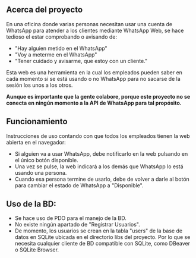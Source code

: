 ## Acerca del proyecto
En una oficina donde varias personas necesitan usar una cuenta de WhatsApp para atender a los clientes mediante WhatsApp Web, se hace tedioso el estar comprobando o avisando de:
- "Hay alguien metido en el WhatsApp"
- "Voy a meterme en el WhatsApp"
- "Tener cuidado y avisarme, que estoy con un cliente."

Esta web es una herramienta en la cual los empleados pueden saber en cada momento si se está usando o no WhatsApp para no sacarse de la sesión los unos a los otros.

**Aunque es importante que la gente colabore, porque este proyecto no se conecta en ningún momento a la API de WhatsApp para tal propósito.**


## Funcionamiento

Instrucciones de uso contando con que todos los empleados tienen la web abierta en el navegador:
- Si alguien va a usar WhatsApp, debe notificarlo en la web pulsando en el único botón disponible.
- Una vez se pulse, la web indicará a los demás que WhatsApp lo está usando una persona.
- Cuando esa persona termine de usarlo, debe de volver a darle al botón para cambiar el estado de WhatsApp a "Disponible".


## Uso de la BD:
- Se hace uso de PDO para el manejo de la BD.
- No existe ningún apartado de "Registrar Usuarios".
- De momento, los usuarios se crean en la tabla "users" de la base de datos en SQLite ubicada en el directorio libs del proyecto. Por lo que se necesita cualquier cliente de BD compatible con SQLite, como DBeaver o SQLite Browser.
